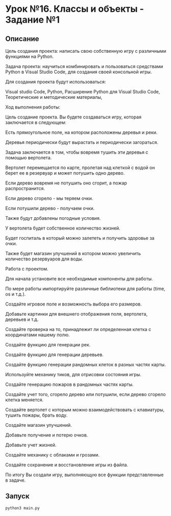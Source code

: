 # Урок №16. Классы и объекты - Задание №1

## Описание

Цель создания проекта: написать свою собственную игру с различными функциями на Python.

Задача проекта: научиться комбинировать и пользоваться средствами Python в Visual Studio Code, для создания своей консольной игры.

Для создания проекта будут использоваться:

Visual studio Code, Python, Расширение Python для Visual Studio Code, Теоретические и методические материалы,

Ход выполнения работы:

Цель создание проекта.
Вы будете создаваться игру, которая заключается в следующем:

Есть прямоугольное поле, на котором расположены деревья и реки.

Деревья периодически будут вырастать и периодически загораться.

Задача заключается в том, чтобы вовремя тушить эти деревья с помощью вертолета.

Вертолет перемещается по карте, пролетая над клеткой с водой он берет ее в резервуар и может потушить одно дерево.

Если дерево вовремя  не потушить оно сгорит, а пожар распространится.

Если дерево сгорело - мы теряем очки.

Если потушили дерево - получаем очки.

Также будут добавлены погодные условия.

У вертолета будет собственное количество жизней.

Будет госпиталь в который можно залететь и получить здоровье за очки.

Также будет магазин улучшений в котором можно увеличить количество резервуаров для воды.

Работа с проектом.

Для начала установите все необходимые компоненты для работы.

По мере работы импортируйте различные библиотеки для работы (time, os и т.д.).

Создайте игровое поле и возможность выбора его размеров.

Добавьте картинки для внешнего отображения поля, вертолета, деревьев и т.д.

Создайте проверка на то, принадлежит ли определенная клетка с координатами нашему полю.

Создайте функцию для генерации рек.

Создайте функцию для генерации деревьев.

Создайте функцию генерации рандомных клеток в разных частях карты.

Используйте механику тиков, для отрисовки состояния игры.

Создайте генерацию пожаров в рандомных частях карты.

Создайте учет того, сгорело дерево или потушили, если дерево сгорело клетка меняется.

Создайте вертолет с которым можно взаимодействовать с клавиатуры, тушить пожары, брать воду.

Создайте магазин улучшений.

Добавьте получение и потерю очков.

Добавьте учет жизней.

Создайте механику с облаками и грозами.

Создайте сохранение и восстановление игры из файла.

По итогу Вы создали игру, выполняющую все функции представленные в задаче.

## Запуск

`python3 main.py`
